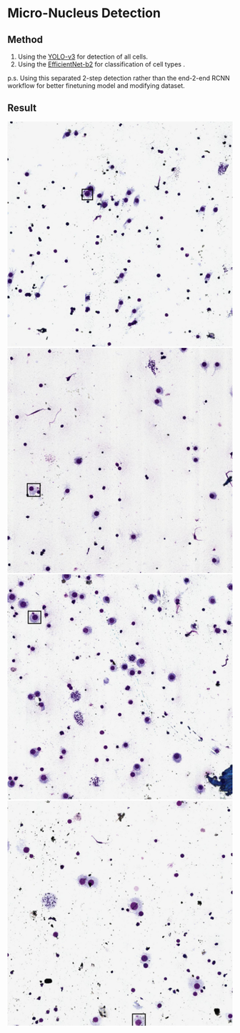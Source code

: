 # Micro-Nucleus Detection 

## Method 
1. Using the [YOLO-v3](https://github.com/eriklindernoren/PyTorch-YOLOv3) for detection of all cells.
2. Using the [EfficientNet-b2](https://github.com/lukemelas/EfficientNet-PyTorch) for classification of cell types .

p.s. Using this separated 2-step detection rather than the end-2-end RCNN workflow for better
finetuning model and modifying dataset.

## Result
![284_3_17_1_1.jpg](output/two_stage/284_3_17_1_1.jpg)
![286_11_14_0_0.jpg](output/two_stage/286_11_14_0_0.jpg)  
![287_14_4_0_0.jpg](output/two_stage/287_14_4_0_0.jpg)
![288_1_10_1_0.jpg](output/two_stage/288_1_10_1_0.jpg)

